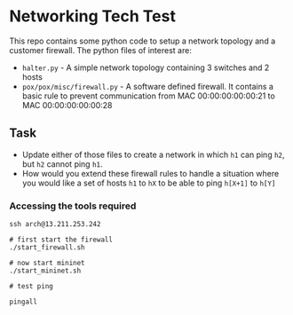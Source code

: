 # Networking Tech Test

This repo contains some python code to setup a network topology and a customer
firewall. The python files of interest are:

- `halter.py` - A simple network topology containing 3 switches and 2 hosts
- `pox/pox/misc/firewall.py` - A software defined firewall. It contains a basic rule to prevent communication from MAC 00:00:00:00:00:21 to MAC 00:00:00:00:00:28

## Task

- Update either of those files to create a network in which `h1` can ping `h2`,
  but `h2` cannot ping `h1`.
- How would you extend these firewall rules to handle a situation where you
  would like a set of hosts `h1` to `hX` to be able to ping `h[X+1]` to `h[Y]`

### Accessing the tools required

```
ssh arch@13.211.253.242

# first start the firewall
./start_firewall.sh

# now start mininet
./start_mininet.sh

# test ping

pingall
```
